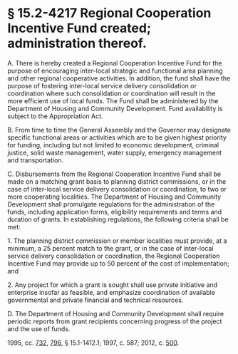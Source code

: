 # § 15.2-4217 Regional Cooperation Incentive Fund created; administration thereof.

<p>A. There is hereby created a Regional Cooperation Incentive Fund for the purpose of encouraging inter-local strategic and functional area planning and other regional cooperative activities. In addition, the fund shall have the purpose of fostering inter-local service delivery consolidation or coordination where such consolidation or coordination will result in the more efficient use of local funds. The Fund shall be administered by the Department of Housing and Community Development. Fund availability is subject to the Appropriation Act.</p><p>B. From time to time the General Assembly and the Governor may designate specific functional areas or activities which are to be given highest priority for funding, including but not limited to economic development, criminal justice, solid waste management, water supply, emergency management and transportation.</p><p>C. Disbursements from the Regional Cooperation Incentive Fund shall be made on a matching grant basis to planning district commissions, or in the case of inter-local service delivery consolidation or coordination, to two or more cooperating localities. The Department of Housing and Community Development shall promulgate regulations for the administration of the funds, including application forms, eligibility requirements and terms and duration of grants. In establishing regulations, the following criteria shall be met:</p><p>1. The planning district commission or member localities must provide, at a minimum, a 25 percent match to the grant, or in the case of inter-local service delivery consolidation or coordination, the Regional Cooperation Incentive Fund may provide up to 50 percent of the cost of implementation; and</p><p>2. Any project for which a grant is sought shall use private initiative and enterprise insofar as feasible, and emphasize coordination of available governmental and private financial and technical resources.</p><p>D. The Department of Housing and Community Development shall require periodic reports from grant recipients concerning progress of the project and the use of funds.</p><p>1995, cc. <a href='http://lis.virginia.gov/cgi-bin/legp604.exe?951+ful+CHAP0732'>732</a>, <a href='http://lis.virginia.gov/cgi-bin/legp604.exe?951+ful+CHAP0796'>796</a>, § 15.1-1412.1; 1997, c. 587; 2012, c. <a href='http://lis.virginia.gov/cgi-bin/legp604.exe?121+ful+CHAP0500'>500</a>.</p>